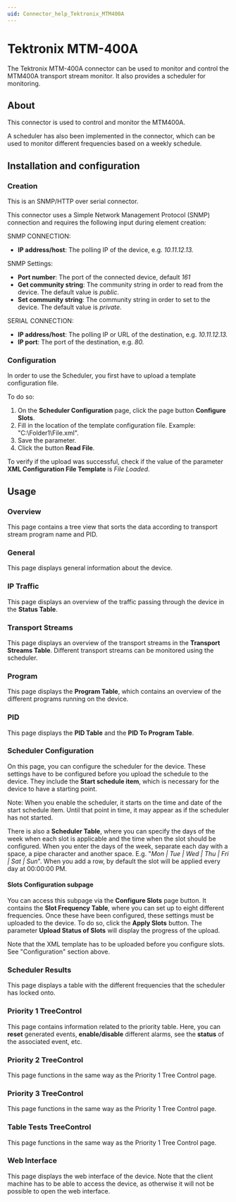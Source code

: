 ```yaml
---
uid: Connector_help_Tektronix_MTM400A
---
```


# Tektronix MTM-400A

The Tektronix MTM-400A connector can be used to monitor and control the MTM400A transport stream monitor. It also provides a scheduler for monitoring.

## About

This connector is used to control and monitor the MTM400A.

A scheduler has also been implemented in the connector, which can be used to monitor different frequencies based on a weekly schedule.

## Installation and configuration

### Creation

This is an SNMP/HTTP over serial connector.

This connector uses a Simple Network Management Protocol (SNMP) connection and requires the following input during element creation:

SNMP CONNECTION:

- **IP address/host**: The polling IP of the device, e.g. *10.11.12.13.*

SNMP Settings:

- **Port number**: The port of the connected device, default *161*
- **Get community string**: The community string in order to read from the device. The default value is *public*.
- **Set community string**: The community string in order to set to the device. The default value is *private.*

SERIAL CONNECTION:

- **IP address/host**: The polling IP or URL of the destination, e.g. *10.11.12.13.*
- **IP port**: The port of the destination, e.g. *80.*

### Configuration

In order to use the Scheduler, you first have to upload a template configuration file.

To do so:

1. On the **Scheduler Configuration** page, click the page button **Configure Slots**.
2. Fill in the location of the template configuration file. Example: "C:\Folder1\File.xml".
3. Save the parameter.
4. Click the button **Read File**.

To verify if the upload was successful, check if the value of the parameter **XML Configuration File Template** is *File Loaded*.

## Usage

### Overview

This page contains a tree view that sorts the data according to transport stream program name and PID.

### General

This page displays general information about the device.

### IP Traffic

This page displays an overview of the traffic passing through the device in the **Status Table**.

### Transport Streams

This page displays an overview of the transport streams in the **Transport Streams Table**. Different transport streams can be monitored using the scheduler.

### Program

This page displays the **Program Table**, which contains an overview of the different programs running on the device.

### PID

This page displays the **PID Table** and the **PID To Program Table**.

### Scheduler Configuration

On this page, you can configure the scheduler for the device. These settings have to be configured before you upload the schedule to the device. They include the **Start schedule item**, which is necessary for the device to have a starting point.

Note: When you enable the scheduler, it starts on the time and date of the start schedule item. Until that point in time, it may appear as if the scheduler has not started.

There is also a **Scheduler Table**, where you can specify the days of the week when each slot is applicable and the time when the slot should be configured. When you enter the days of the week, separate each day with a space, a pipe character and another space. E.g. "*Mon \| Tue \| Wed \| Thu \| Fri \| Sat \| Sun*". When you add a row, by default the slot will be applied every day at 00:00:00 PM.

#### Slots Configuration subpage

You can access this subpage via the **Configure Slots** page button. It contains the **Slot Frequency Table**, where you can set up to eight different frequencies. Once these have been configured, these settings must be uploaded to the device. To do so, click the **Apply Slots** button. The parameter **Upload Status of Slots** will display the progress of the upload.

Note that the XML template has to be uploaded before you configure slots. See "Configuration" section above.

### Scheduler Results

This page displays a table with the different frequencies that the scheduler has locked onto.

### Priority 1 TreeControl

This page contains information related to the priority table. Here, you can **reset** generated events, **enable/disable** different alarms, see the **status** of the associated event, etc.

### Priority 2 TreeControl

This page functions in the same way as the Priority 1 Tree Control page.

### Priority 3 TreeControl

This page functions in the same way as the Priority 1 Tree Control page.

### Table Tests TreeControl

This page functions in the same way as the Priority 1 Tree Control page.

### Web Interface

This page displays the web interface of the device. Note that the client machine has to be able to access the device, as otherwise it will not be possible to open the web interface.
